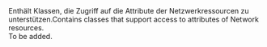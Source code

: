 <Namespace Name="Microsoft.Azure.Management.Network.Fluent.Models">
  <Docs>
    <summary><span data-ttu-id="ad21d-101">Enthält Klassen, die Zugriff auf die Attribute der Netzwerkressourcen zu unterstützen.</span><span class="sxs-lookup"><span data-stu-id="ad21d-101">Contains classes that support access to attributes of Network resources.</span></span></summary> 
    <remarks>To be added.</remarks>
  </Docs>
</Namespace>
